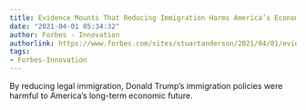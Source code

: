 ```yaml
---
title: Evidence Mounts That Reducing Immigration Harms America’s Economy
date: "2021-04-01 05:34:32"
author: Forbes - Innovation
authorlink: https://www.forbes.com/sites/stuartanderson/2021/04/01/evidence-mounts-that-reducing-immigration-harms-americas-economy/
tags:
- Forbes-Innovation
---
```

By reducing legal immigration, Donald Trump’s immigration policies were harmful to America’s long-term economic future.